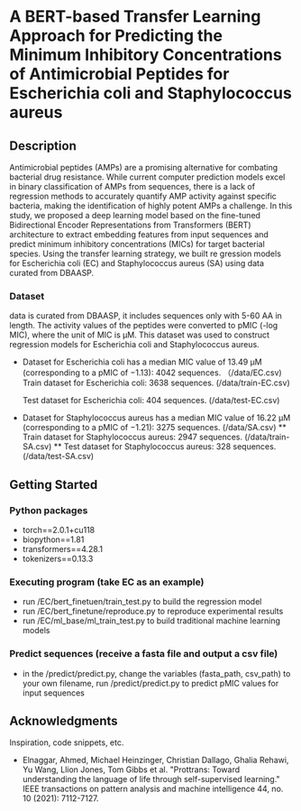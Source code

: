 # A BERT-based Transfer Learning Approach for Predicting the Minimum Inhibitory Concentrations of Antimicrobial Peptides for Escherichia coli and Staphylococcus aureus

## Description

Antimicrobial peptides (AMPs) are a promising alternative for combating bacterial drug resistance. While current computer prediction models excel in binary classification of AMPs from sequences, 
there is a lack of regression methods to accurately quantify AMP activity against specific bacteria, making the identification of highly potent AMPs a challenge. In this study, we proposed a 
deep learning model based on the fine-tuned Bidirectional Encoder Representations from Transformers (BERT) architecture to extract embedding features from input sequences and predict minimum inhibitory concentrations (MICs) for target bacterial species. Using the transfer learning strategy, we built re gression models for Escherichia coli (EC) and Staphylococcus aureus (SA) using data curated from DBAASP.

### Dataset
data is curated from DBAASP, it includes sequences only with 5-60 AA in length. The activity values of the peptides were converted to pMIC (-log MIC), where the unit of MIC is µM. This dataset was used to construct regression models for Escherichia coli and Staphylococcus aureus.
* Dataset for Escherichia coli has a median MIC value of 13.49 µM (corresponding to a pMIC of −1.13): 4042 sequences. （/data/EC.csv)
  Train dataset for Escherichia coli: 3638 sequences. (/data/train-EC.csv)
  
  Test dataset for Escherichia coli: 404 sequences. (/data/test-EC.csv)

* Dataset for Staphylococcus aureus has a median MIC value of 16.22 µM (corresponding to a pMIC of −1.21): 3275 sequences. (/data/SA.csv)
** Train dataset for Staphylococcus aureus: 2947 sequences. (/data/train-SA.csv)
** Test dataset for Staphylococcus aureus: 328 sequences. (/data/test-SA.csv)

## Getting Started

### Python packages

* torch==2.0.1+cu118
* biopython==1.81
* transformers==4.28.1
* tokenizers==0.13.3

### Executing program (take EC as an example)

* run /EC/bert_finetuen/train_test.py to build the regression model
* run /EC/bert_finetune/reproduce.py to reproduce experimental results
* run /EC/ml_base/ml_train_test.py to build traditional machine learning models

### Predict sequences (receive a fasta file and output a csv file)
* in the /predict/predict.py, change the variables (fasta_path, csv_path) to your own filename, run /predict/predict.py to predict pMIC values for input sequences
## Acknowledgments

Inspiration, code snippets, etc.
* Elnaggar, Ahmed, Michael Heinzinger, Christian Dallago, Ghalia Rehawi, Yu Wang, Llion Jones, Tom Gibbs et al. "Prottrans: Toward understanding the language of life through self-supervised learning." IEEE transactions on pattern analysis and machine intelligence 44, no. 10 (2021): 7112-7127.
